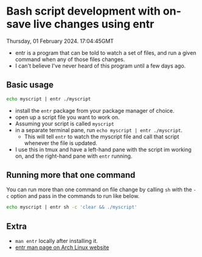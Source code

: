 # Bash script development with on-save live changes using entr

Thursday, 01 February 2024. 17:04:45GMT

- entr is a program that can be told to watch a set of files, and run a given command when any of those files changes.
- I can't believe I've never heard of this program until a few days ago.

## Basic usage

```bash
echo myscript | entr ./myscript
```

- install the `entr` package from your package manager of choice.
- open up a script file you want to work on.
- Assuming your script is called `myscript`
- in a separate terminal pane, run `echo myscript | entr ./myscript`.
    - This will tell `entr` to watch the myscript file and call that script whenever the file is updated.
- I use this in tmux and have a left-hand pane with the script im working on, and the right-hand pane with `entr` running.

## Running more that one command

You can run more than one command on file change by calling `sh` with the `-c` option and pass in the commands to run like below.
```bash
echo myscript | entr sh -c 'clear && ./myscript'
```

## Extra
- `man entr` locally after installing it.
- [entr man page on Arch Linux website](https://man.archlinux.org/man/community/entr/entr.1.en)
